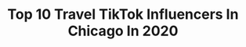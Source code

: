 ---
title: Top 10 Travel TikTok Influencers In Chicago In 2020
description: >-
  Find top travel TikTok influencers in Chicago in 2020. Most popular hashtags: #chicago #travel #california #italy.
platform: TikTok
profiles:
  - username: "kassiashton"
    fullname: >-
      Kassi Ashton
    location: "United States"
    followers: 5002
    engagement: 658
    commentsToLikes: 0.034904
    id: cka0oehza3hvn0i78rkzo1git
    verified: true
    hashtags: "#maui, #foryourpage, #roots, #happyathome"
  - username: "emilianopaz28"
    fullname: >-
      Emilianopaz28
    location: "United States"
    followers: 96776
    engagement: 957
    commentsToLikes: 0.018520
    id: ck90uy3hgy9pb0j7823qo2zcj
    verified: false
    hashtags: "#hondure, #photoshoot, #videodance, #catracho"
  - username: "johnparkerbach"
    fullname: >-
      JohnParkerBach
    location: "United States"
    followers: 51587
    engagement: 1197
    commentsToLikes: 0.030030
    id: ck80obgwwgl0r0j789x5cfacf
    verified: false
    hashtags: "#canon, #adventure, #xycba, #zionnp"
  - username: "miss_annavictoria"
    fullname: >-
      miss_annavictoria
    location: "United States"
    followers: 3182
    engagement: 706
    commentsToLikes: 0.033946
    id: ck9a6qsny4e3v0j78f8zpx2ir
    verified: false
    hashtags: "#cuba, #city, #girls, #capri"
  - username: "ilonabistrian"
    fullname: >-
      ilonabistrian
    location: "United States"
    followers: 4233
    engagement: 2221
    commentsToLikes: 0.147281
    id: ck9rmkrdk3b8d0j78sv3l9ht6
    verified: false
    hashtags: "#moralcompass, #familia, #youareloved, #righttolife"
  - username: "nbcnews"
    fullname: >-
      nbcnews
    location: "United States"
    followers: 141732
    engagement: 1261
    commentsToLikes: 0.018030
    id: ck84mbzodn3g40j78k0a0avnf
    verified: true
    hashtags: "#kobe, #sydney, #catsoftiktok, #meetmycar"
  - username: "feliciafullwood"
    fullname: >-
      Felicia Fullwood
    location: "United States"
    followers: 111160
    engagement: 0
    commentsToLikes: 0.000000
    id: ck9jxel220cou0j78g1sauep4
    verified: false
    hashtags: "#skateboarding, #keepingbusy, #littlethings, #natureathome"
  - username: "thesamli"
    fullname: >-
      Sam Li
    location: "United States"
    followers: 8700
    engagement: 1933
    commentsToLikes: 0.032342
    id: ck9v1f6arguwt0j78lyjrfzvh
    verified: false
    hashtags: "#milwaukee, #football, #weddingday, #myphotography"
  - username: "edward_eop18"
    fullname: >-
      L🚨T🚨N🇺🇸🇵🇷🌴
    location: "United States"
    followers: 10783
    engagement: 975
    commentsToLikes: 0.086458
    id: ck982lod8gmdh0j78tfd7czlj
    verified: false
    hashtags: "#tiratratra, #tokio, #news, #westfield"
  - username: "clairvoyantteen17"
    fullname: >-
      Axis/Soba/Lila/Link
    location: "United States"
    followers: 7168
    engagement: 1836
    commentsToLikes: 0.035628
    id: cka9lsmz72yqj0i78x1yoh4es
    verified: false
    hashtags: "#theory, #girlmeetsworld, #pottymouth, #bait"
---